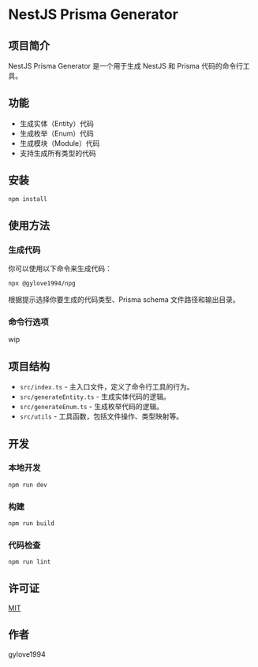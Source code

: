 # NestJS Prisma Generator

## 项目简介

NestJS Prisma Generator 是一个用于生成 NestJS 和 Prisma 代码的命令行工具。

## 功能

- 生成实体（Entity）代码
- 生成枚举（Enum）代码
- 生成模块（Module）代码
- 支持生成所有类型的代码

## 安装

```bash
npm install
```

## 使用方法

### 生成代码

你可以使用以下命令来生成代码：

```bash
npx @gylove1994/npg
```

根据提示选择你要生成的代码类型、Prisma schema 文件路径和输出目录。

### 命令行选项

wip

## 项目结构

- `src/index.ts` - 主入口文件，定义了命令行工具的行为。
- `src/generateEntity.ts` - 生成实体代码的逻辑。
- `src/generateEnum.ts` - 生成枚举代码的逻辑。
- `src/utils` - 工具函数，包括文件操作、类型映射等。

## 开发

### 本地开发

```bash
npm run dev
```

### 构建

```bash
npm run build
```

### 代码检查

```bash
npm run lint
```

## 许可证

[MIT](LICENSE)

## 作者

gylove1994
